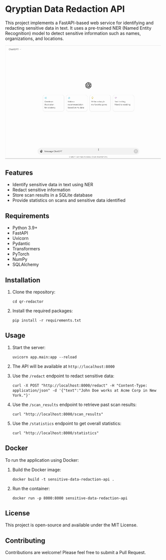 # Qryptian Data Redaction API

This project implements a FastAPI-based web service for identifying and redacting sensitive data in text. It uses a pre-trained NER (Named Entity Recognition) model to detect sensitive information such as names, organizations, and locations.

![Demo](<Screen Recording 2024-09-03 at 23.12.41 2.gif>)

## Features

- Identify sensitive data in text using NER
- Redact sensitive information
- Store scan results in a SQLite database
- Provide statistics on scans and sensitive data identified

## Requirements

- Python 3.9+
- FastAPI
- Uvicorn
- Pydantic
- Transformers
- PyTorch
- NumPy
- SQLAlchemy

## Installation

1. Clone the repository:
   ```
   cd qr-redactor
   ```

2. Install the required packages:
   ```
   pip install -r requirements.txt
   ```

## Usage

1. Start the server:
   ```
   uvicorn app.main:app --reload
   ```

2. The API will be available at `http://localhost:8000`

3. Use the `/redact` endpoint to redact sensitive data:
   ```
   curl -X POST "http://localhost:8000/redact" -H "Content-Type: application/json" -d '{"text":"John Doe works at Acme Corp in New York."}'
   ```

4. Use the `/scan_results` endpoint to retrieve past scan results:
   ```
   curl "http://localhost:8000/scan_results"
   ```

5. Use the `/statistics` endpoint to get overall statistics:
   ```
   curl "http://localhost:8000/statistics"
   ```

## Docker

To run the application using Docker:

1. Build the Docker image:
   ```
   docker build -t sensitive-data-redaction-api .
   ```

2. Run the container:
   ```
   docker run -p 8000:8000 sensitive-data-redaction-api
   ```

## License

This project is open-source and available under the MIT License.

## Contributing

Contributions are welcome! Please feel free to submit a Pull Request.
